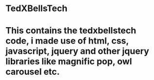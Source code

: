 # TedXBellsTech

# This contains the tedxbellstech code, i made use of html, css, javascript, jquery and other jquery libraries like  magnific pop, owl carousel etc.